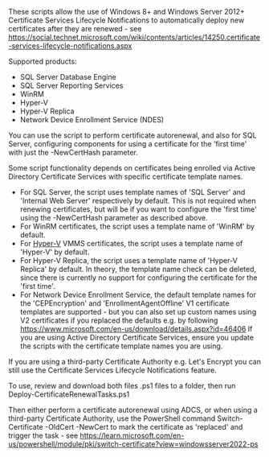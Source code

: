 These scripts allow the use of Windows 8+ and Windows Server 2012+ Certificate Services Lifecycle Notifications to automatically deploy new certificates after they are renewed - see https://social.technet.microsoft.com/wiki/contents/articles/14250.certificate-services-lifecycle-notifications.aspx

Supported products:
 - SQL Server Database Engine
 - SQL Server Reporting Services
 - WinRM
 - Hyper-V
 - Hyper-V Replica
 - Network Device Enrollment Service (NDES)

You can use the script to perform certificate autorenewal, and also for SQL Server, configuring components for using a certificate for the 'first time' with just the -NewCertHash parameter.

Some script functionality depends on certificates being enrolled via Active Directory Certificate Services with specific certificate template names.
 - For SQL Server, the script uses template names of 'SQL Server' and 'Internal Web Server' respectively by default. This is not required when renewing certificates, but will be if you want to configure the 'first time' using the -NewCertHash parameter as described above.
 - For WinRM certificates, the script uses a template name of 'WinRM' by default.
 - For [Hyper-V](https://learn.microsoft.com/en-gb/archive/blogs/hugofe/configuring-a-certificate-for-virtual-machine-connection-in-hyper-v-or-thru-scvmm) VMMS certificates, the script uses a template name of 'Hyper-V' by default.
 - For Hyper-V Replica, the script uses a template name of 'Hyper-V Replica' by default. In theory, the template name check can be deleted, since there is currently no support for configuring the certificate for the 'first time'.
 - For Network Device Enrollment Service, the default template names for the 'CEPEncryption' and 'EnrollmentAgentOffline' V1 certificate templates are supported - but you can also set up custom names using V2 certificates if you replaced the defaults e.g. by following https://www.microsoft.com/en-us/download/details.aspx?id=46406
If you are using Active Directory Certificate Services, ensure you update the scripts with the certificate template names you are using.

If you are using a third-party Certificate Authority e.g. Let's Encrypt you can still use the Certificate Services Lifecycle Notifications feature.

To use, review and download both files .ps1 files to a folder, then run Deploy-CertificateRenewalTasks.ps1

Then either perform a certificate autorenewal using ADCS, or when using a third-party Certificate Authority, use the PowerShell command Switch-Certificate -OldCert <thumbprint> -NewCert <thumbprint> to mark the certificate as 'replaced' and trigger the task - see https://learn.microsoft.com/en-us/powershell/module/pki/switch-certificate?view=windowsserver2022-ps
